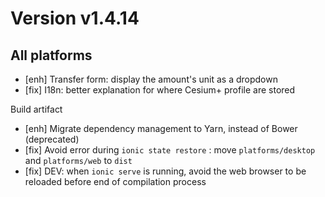 # Version v1.4.14

## All platforms

- [enh] Transfer form: display the amount's unit as a dropdown  
- [fix] I18n: better explanation for where Cesium+ profile are stored

Build artifact

- [enh] Migrate dependency management to Yarn, instead of Bower (deprecated) 
- [fix] Avoid error during `ionic state restore` : move `platforms/desktop` and `platforms/web` to `dist` 
- [fix] DEV: when `ionic serve` is running, avoid the web browser to be reloaded before end of compilation process

